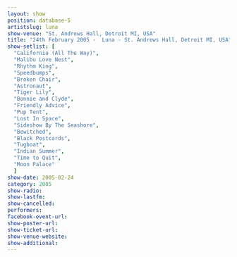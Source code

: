 ```yaml
---
layout: show
position: database-5
artistslug: luna
show-venue: "St. Andrews Hall, Detroit MI, USA"
title: "24th February 2005 -  Luna - St. Andrews Hall, Detroit MI, USA"
show-setlist: [
  "California (All The Way)",
  "Malibu Love Nest",
  "Rhythm King",
  "Speedbumps",
  "Broken Chair",
  "Astronaut",
  "Tiger Lily",
  "Bonnie and Clyde",
  "Friendly Advice",
  "Pup Tent",
  "Lost In Space",
  "Sideshow By The Seashore",
  "Bewitched",
  "Black Postcards",
  "Tugboat",
  "Indian Summer",
  "Time to Quit",
  "Moon Palace"
  ]
show-date: 2005-02-24
category: 2005
show-radio: 
show-lastfm: 
show-cancelled: 
performers: 
facebook-event-url: 
show-poster-url: 
show-ticket-url: 
show-venue-website: 
show-additional: 
---
```


